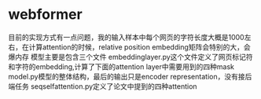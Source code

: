 # webformer
目前的实现方式有一点问题，我的输入样本中每个网页的字符长度大概是1000左右，在计算attention的时候，relative position embedding矩阵会特别的大，会爆内存
模型主要是包含三个文件
embeddinglayer.py这个文件定义了网页标记符和字符的embedding,计算了下面的attention layer中需要用到的四种mask
model.py模型的整体结构，最后的输出只是encoder representation，没有接后端任务
seqselfattention.py定义了论文中提到的四种attention

